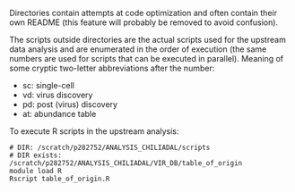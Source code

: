Directories contain attempts at code optimization and often contain their own README (this feature will probably be removed to avoid confusion).

The scripts outside directories are the actual scripts used for the upstream data analysis and are enumerated in the order of execution (the same numbers are used for scripts that can be executed in parallel). Meaning of some cryptic two-letter abbreviations after the number: 

- sc: single-cell
- vd: virus discovery
- pd: post (virus) discovery
- at: abundance table

To execute R scripts in the upstream analysis:

```
# DIR: /scratch/p282752/ANALYSIS_CHILIADAL/scripts
# DIR exists: /scratch/p282752/ANALYSIS_CHILIADAL/VIR_DB/table_of_origin
module load R
Rscript table_of_origin.R
```

